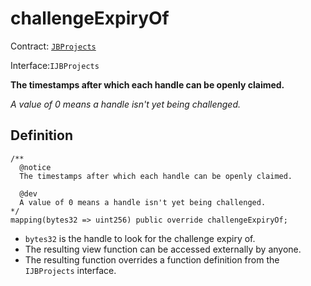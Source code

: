 # challengeExpiryOf

Contract: [`JBProjects`](../)

Interface:`IJBProjects`

**The timestamps after which each handle can be openly claimed.**

_A value of 0 means a handle isn't yet being challenged._

## Definition

```solidity
/** 
  @notice 
  The timestamps after which each handle can be openly claimed. 

  @dev
  A value of 0 means a handle isn't yet being challenged.
*/
mapping(bytes32 => uint256) public override challengeExpiryOf;
```

* `bytes32` is the handle to look for the challenge expiry of.
* The resulting view function can be accessed externally by anyone.
* The resulting function overrides a function definition from the `IJBProjects` interface.
